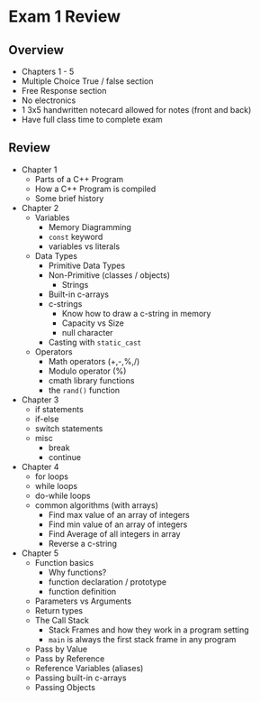 # Exam 1 Review

## Overview
- Chapters 1 - 5
- Multiple Choice True / false section
- Free Response section
- No electronics
- 1 3x5 handwritten notecard allowed for notes (front and back)
- Have full class time to complete exam

## Review

- Chapter 1
  - Parts of a C++ Program
  - How a C++ Program is compiled
  - Some brief history
- Chapter 2
  - Variables
    - Memory Diagramming 
    - `const` keyword
    - variables vs literals
  - Data Types
    - Primitive Data Types
    - Non-Primitive (classes / objects)
        - Strings
    - Built-in c-arrays
    - c-strings
      - Know how to draw a c-string in memory
      - Capacity vs Size
      - null character
    - Casting with `static_cast`
  - Operators
    - Math operators (+,-,%,/)
    - Modulo operator (%)
    - cmath library functions
    - the `rand()` function 
- Chapter 3
  - if statements
  - if-else
  - switch statements
  - misc
    - break
    - continue
- Chapter 4
  - for loops
  - while loops
  - do-while loops
  - common algorithms (with arrays)
    - Find max value of an array of integers
    - Find min value of an array of integers
    - Find Average of all integers in array
    - Reverse a c-string
- Chapter 5
  - Function basics
    - Why functions?
    - function declaration / prototype
    - function definition
  - Parameters vs Arguments
  - Return types
  - The Call Stack
    - Stack Frames and how they work in a program setting
    - `main` is always the first stack frame in any program
  - Pass by Value
  - Pass by Reference
  - Reference Variables (aliases)
  - Passing built-in c-arrays
  - Passing Objects